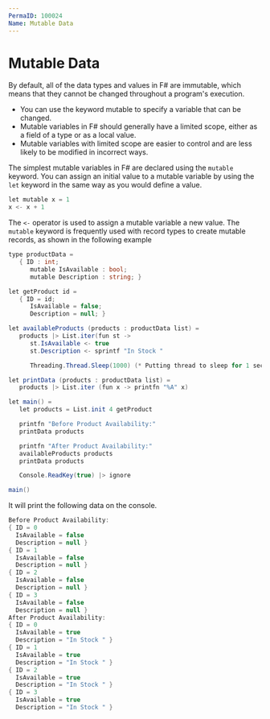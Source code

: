 ```yaml
---
PermaID: 100024
Name: Mutable Data
---
```


# Mutable Data

By default, all of the data types and values in F# are immutable, which means that they cannot be changed throughout a program's execution.

 - You can use the keyword mutable to specify a variable that can be changed. 
 - Mutable variables in F# should generally have a limited scope, either as a field of a type or as a local value. 
 - Mutable variables with limited scope are easier to control and are less likely to be modified in incorrect ways.

The simplest mutable variables in F# are declared using the `mutable` keyword. You can assign an initial value to a mutable variable by using the `let` keyword in the same way as you would define a value.

```csharp
let mutable x = 1
x <- x + 1
```

The `<-` operator is used to assign a mutable variable a new value. The `mutable` keyword is frequently used with record types to create mutable records, as shown in the following example

```csharp
type productData =
   { ID : int;
      mutable IsAvailable : bool;
      mutable Description : string; }

let getProduct id =
   { ID = id;
      IsAvailable = false;
      Description = null; }

let availableProducts (products : productData list) =
   products |> List.iter(fun st ->
      st.IsAvailable <- true
      st.Description <- sprintf "In Stock "

      Threading.Thread.Sleep(1000) (* Putting thread to sleep for 1 second to simulate processing overhead. *))

let printData (products : productData list) =
   products |> List.iter (fun x -> printfn "%A" x)

let main() =
   let products = List.init 4 getProduct

   printfn "Before Product Availability:"
   printData products

   printfn "After Product Availability:"
   availableProducts products
   printData products

   Console.ReadKey(true) |> ignore

main()
```

It will print the following data on the console.

```csharp
Before Product Availability:
{ ID = 0
  IsAvailable = false
  Description = null }
{ ID = 1
  IsAvailable = false
  Description = null }
{ ID = 2
  IsAvailable = false
  Description = null }
{ ID = 3
  IsAvailable = false
  Description = null }
After Product Availability:
{ ID = 0
  IsAvailable = true
  Description = "In Stock " }
{ ID = 1
  IsAvailable = true
  Description = "In Stock " }
{ ID = 2
  IsAvailable = true
  Description = "In Stock " }
{ ID = 3
  IsAvailable = true
  Description = "In Stock " }
```
